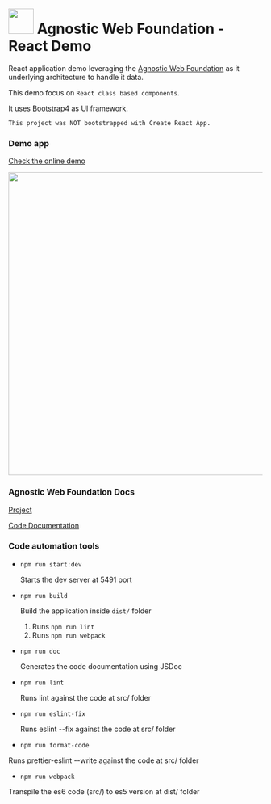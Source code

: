 # <img src="https://avatars3.githubusercontent.com/u/14809007?s=280&v=4" width="50" /> Agnostic Web Foundation - React Demo

React application demo leveraging the [Agnostic Web Foundation](https://github.com/web2solutions/agnostic-web-foundation) as it underlying architecture to handle it data.

This demo focus on `React class based components`.

It uses [Bootstrap4](https://getbootstrap.com/docs/4.0/getting-started/introduction/) as UI framework.

`This project was NOT bootstrapped with Create React App.`

### Demo app

[Check the online demo](https://agnostic-web-foundation-react-class-demo.vercel.app/)

<img src="https://i.imgur.com/E1u5g6y.png" width="600" />

### Agnostic Web Foundation Docs

[Project](https://github.com/web2solutions/agnostic-web-foundation)

[Code Documentation](https://web2solutions.github.io/agnostic-web-foundation/)

### Code automation tools

- `npm run start:dev`

  Starts the dev server at 5491 port

- `npm run build`

  Build the application inside `dist/` folder

  1. Runs `npm run lint`
  2. Runs `npm run webpack`

- `npm run doc`

  Generates the code documentation using JSDoc

- `npm run lint`

  Runs lint against the code at src/ folder

- `npm run eslint-fix`

  Runs eslint --fix against the code at src/ folder

- `npm run format-code`

Runs prettier-eslint --write against the code at src/ folder

- `npm run webpack`

Transpile the es6 code (src/) to es5 version at dist/ folder
